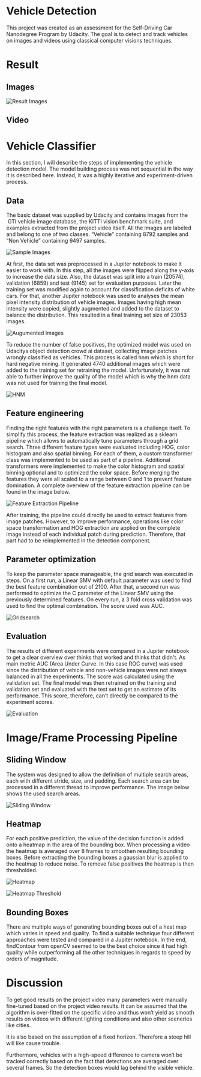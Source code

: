# Vehicle Detection
This project was created as an assessment for the Self-Driving Car Nanodegree Program by Udacity. The goal is to detect and track vehicles on images and videos using classical computer visions techniques. 

# Result

## Images

![Result Images](output_images/result_images.png)

## Video

# Vehicle Classifier
In this section, I will describe the steps of implementing the vehicle detection model. The model building process was not sequential in the way it is described here. Instead, it was a highly iterative and experiment-driven process. 

## Data
The basic dataset was supplied by Udacity and contains images from the  GTI vehicle image database, the KITTI vision benchmark suite, and examples extracted from the project video itself. All the images are labeled and belong to one of two classes. “Vehicle” containing 8792 samples and “Non Vehicle” containing 9497 samples. 

![Sample Images](output_images/dataset.png)

At first, the data set was preprocessed in a Jupiter notebook to make it easier to work with. In this step, all the images were flipped along the y-axis to increase the data size. Also, the dataset was split into a train (20574), validation (6859) and test (9145) set for evaluation purposes.
Later the training set was modified again to account for classification deficits of white cars. For that, another Jupiter notebook was used to analyses the mean pixel intensity distribution of vehicle images. Images having high mean intensity were copied, slightly augmented and added to the dataset to balance the distribution. This resulted in a final training set size of 23053 images.

![Augumented Images](output_images/augumented.png)

To reduce the number of false positives, the optimized model was used on Udacitys object detection crowd ai dataset, collecting image patches wrongly classified as vehicles. This process is called hnm which is short for hard negative mining. It generated 4740 additional images which were added to the training set for retraining the model. Unfortunately, it was not able to further improve the quality of the model which is why the hnm data was not used for training the final model. 

![HNM](output_images/neg_mining.jpeg)

## Feature engineering
Finding the right features with the right parameters is a challenge itself. To simplify this process, the feature extraction was realized as a sklearn pipeline which allows to automatically tune parameters through a grid search.  Three different feature types were evaluated including HOG, color histogram and also spatial binning. For each of them, a custom transformer class was implemented to be used as part of a pipeline. Additional transformers were implemented to make the color histogram and spatial binning optional and to optimized the color space. Before merging the features they were all scaled to a range between 0 and 1 to prevent feature domination. A complete overview of the feature extraction pipeline can be found in the image below.

![Feature Extraction Pipeline](docs/FeatureExtraction.png)

After training, the pipeline could directly be used to extract features from image patches. However, to improve performance, operations like color space transformation and HOG extraction are applied on the complete image instead of each individual patch during prediction. Therefore, that part had to be reimplemented in the detection component.

## Parameter optimization
To keep the parameter space manageable, the grid search was executed in steps. On a first run, a Linear SMV with default parameter was used to find the best feature combination out of 2100. After that, a second run was performed to optimize the C parameter of the Linear SMV using the previously determined features. On every run, a 3 fold cross validation was used to find the optimal combination. The score used was AUC.

![Gridsearch](output_images/cv.jpg)

## Evaluation
The results of different experiments were compared in a Jupiter notebook to get a clear overview over thinks that worked and thinks that didn't. As main metric AUC (Area Under Curve. In this case ROC curve) was used since the distribution of vehicle and non-vehicle images were not always balanced in all the experiments. The score was calculated using the validation set. The final model was then retrained on the training and validation set and evaluated with the test set to get an estimate of its performance.  This score, therefore, can’t directly be compared to the experiment scores.

![Evaluation](output_images/model_evaluation.png)

# Image/Frame Processing Pipeline
## Sliding Window
The system was designed to allow the definition of multiple search areas, each with different stride, size, and padding. Each search area can be processed in a different thread to improve performance. The image below shows the used search areas.

![Sliding Window](output_images/windows_images.png)

## Heatmap
For each positive prediction, the value of the decision function is added onto a heatmap in the area of the bounding box. When processing a video the heatmap is averaged over 8 frames to smoothen resulting bounding boxes. Before extracting the bounding boxes a gaussian blur is applied to the heatmap to reduce noise. To remove false positives the heatmap is then thresholded. 

![Heatmap](output_images/heat_images.png)

![Heatmap Threshold](output_images/thresh_heat_images.png)

## Bounding Boxes
There are multiple ways of generating bounding boxes out of a heat map which varies in speed and quality. To find a suitable technique four different approaches were tested and compared in a Jupiter notebook. In the end, findContour from openCV seemed to be the best choice since it had high quality while outperforming all the other techniques in regards to speed by orders of magnitude.



# Discussion
To get good results on the project video many parameters were manually fine-tuned based on the project video results.  It can be assumed that the algorithm is over-fitted on the specific video and thus won’t yield as smooth results on videos with different lighting conditions and also other sceneries like cities.

It is also based on the assumption of a fixed horizon. Therefore a steep hill will like cause trouble.

Furthermore, vehicles with a high-speed difference to camera won’t be tracked correctly based on the fact that detections are averaged over several frames. So the detection boxes would lag behind the visible vehicle.
